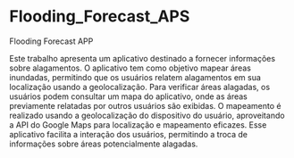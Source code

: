 # Flooding_Forecast_APS
Flooding Forecast APP 

Este trabalho apresenta um aplicativo destinado a fornecer informações sobre alagamentos. 
O aplicativo tem como objetivo mapear áreas inundadas, permitindo que os usuários relatem alagamentos em sua localização usando a geolocalização. 
Para verificar áreas alagadas, os usuários podem consultar um mapa do aplicativo, onde as áreas previamente relatadas por outros usuários são exibidas. 
O mapeamento é realizado usando a geolocalização do dispositivo do usuário, aproveitando a API do Google Maps para localização e mapeamento eficazes. 
Esse aplicativo facilita a interação dos usuários, permitindo a troca de informações sobre áreas potencialmente alagadas.
